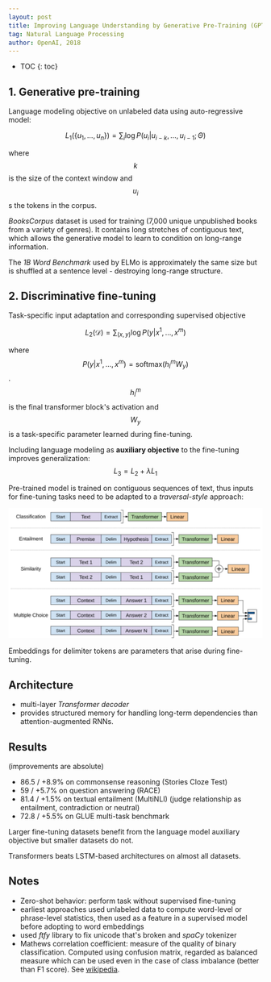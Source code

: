 ```yaml
---
layout: post
title: Improving Language Understanding by Generative Pre-Training (GPT)
tag: Natural Language Processing
author: OpenAI, 2018
---
```

* TOC
{: toc}

## 1. Generative pre-training
Language modeling objective on unlabeled data using auto-regressive model:

$$L_1(\{u_1, \dots, u_n\})=\sum_i \log P(u_i\vert u_{i-k}, \dots, u_{i-1}; \Theta)$$

where $$k$$ is the size of the context window and $$u_i$$s the tokens in the corpus.

*BooksCorpus* dataset is used for training (7,000 unique unpublished books from a variety of genres). It contains long stretches of contiguous text, which allows the generative model to learn to condition on long-range information.

The *1B Word Benchmark* used by ELMo is approximately the same size but is shuffled at a sentence level - destroying long-range structure.

## 2. Discriminative fine-tuning
Task-specific input adaptation and corresponding supervised objective

$$L_2(\mathcal{D}) = \sum_{(x,y)} \log P(y\vert x^1, \dots, x^m)$$

where $$P(y\vert x^1,\dots, x^m) = \text{softmax}(h_l^m W_y)$$. $$h_l^m$$ is the final transformer block's activation and $$W_y$$ is a task-specific parameter learned during fine-tuning.

Including language modeling as **auxiliary objective** to the fine-tuning improves generalization: $$L_3 = L_2 + \lambda L_1$$

Pre-trained model is trained on contiguous sequences of text, thus inputs for fine-tuning tasks need to be adapted to a *traversal-style* approach:

![input transformations](../assets/img/openai_gpt/openai_gpt_input_transformations.png)

Embeddings for delimiter tokens are parameters that arise during fine-tuning.

## Architecture
* multi-layer *Transformer decoder*
* provides structured memory for handling long-term dependencies than attention-augmented RNNs.

## Results
(improvements are absolute)
* 86.5 / +8.9% on commonsense reasoning (Stories Cloze Test)
* 59 / +5.7% on question answering (RACE)
* 81.4 / +1.5% on textual entailment (MultiNLI) (judge relationship as entailment, contradiction or neutral)
* 72.8 / +5.5% on GLUE multi-task benchmark

Larger fine-tuning datasets benefit from the language model auxiliary objective but smaller datasets do not.

Transformers beats LSTM-based architectures on almost all datasets.

## Notes
* Zero-shot behavior: perform task without supervised fine-tuning
* earliest approaches used unlabeled data to compute word-level or phrase-level statistics, then used as a feature in a supervised model before adopting to word embeddings
* used *ftfy* library to fix unicode that's broken and *spaCy* tokenizer
* Mathews correlation coefficient: measure of the quality of binary classification. Computed using confusion matrix, regarded as balanced measure which can be used even in the case of class imbalance (better than F1 score). See [wikipedia](https://en.wikipedia.org/wiki/Matthews_correlation_coefficient).
